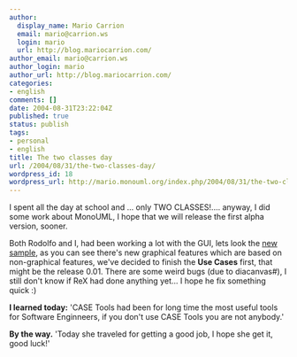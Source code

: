 ```yaml
---
author:
  display_name: Mario Carrion
  email: mario@carrion.ws
  login: mario
  url: http://blog.mariocarrion.com/
author_email: mario@carrion.ws
author_login: mario
author_url: http://blog.mariocarrion.com/
categories:
- english
comments: []
date: 2004-08-31T23:22:04Z
published: true
status: publish
tags:
- personal
- english
title: The two classes day
url: /2004/08/31/the-two-classes-day/
wordpress_id: 18
wordpress_url: http://mario.monouml.org/index.php/2004/08/31/the-two-classes-day/
---
```


<div style="clear:both;"></div>
<p>I spent all the day at school and ... only TWO CLASSES!.... anyway, I did some work about MonoUML, I hope that we will release the first alpha version, sooner.</p>
<p>Both Rodolfo and I, had been working a lot with the GUI, lets look the <a href="javascript:popWin('http://www.geocities.com/k4rny/imgs/monouml_0_0_0_4.png',755,557)">new sample</a>, as you can see there's new graphical features which are based on non-graphical features, we've decided to finish the <span style="font-weight:bold;">Use Cases</span> first, that might be the release 0.01. There are some weird bugs (due to diacanvas#), I still don't know if ReX had done anything yet... I hope he fix something quick :)</p>
<p><span style="font-weight:bold;">I learned today:</span> 'CASE Tools had been for long time the most useful tools for Software Enginneers, if you don't use CASE Tools you are not anybody.'</p>
<p><span style="font-weight:bold;">By the way.</span> 'Today she traveled for getting a good job, I hope she get it, good luck!'
<div style="clear:both; padding-bottom: 0.25em;"></div>
